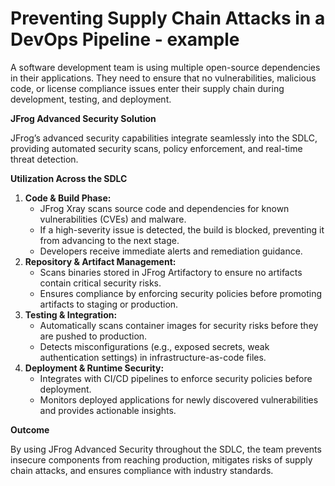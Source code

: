 # Preventing Supply Chain Attacks in a DevOps Pipeline - example

A software development team is using multiple open-source dependencies in their applications. They need to ensure that no vulnerabilities, malicious code, or license compliance issues enter their supply chain during development, testing, and deployment.

**JFrog Advanced Security Solution**

JFrog’s advanced security capabilities integrate seamlessly into the SDLC, providing automated security scans, policy enforcement, and real-time threat detection.

**Utilization Across the SDLC**

1. **Code & Build Phase:**
   * JFrog Xray scans source code and dependencies for known vulnerabilities (CVEs) and malware.
   * If a high-severity issue is detected, the build is blocked, preventing it from advancing to the next stage.
   * Developers receive immediate alerts and remediation guidance.
2. **Repository & Artifact Management:**
   * Scans binaries stored in JFrog Artifactory to ensure no artifacts contain critical security risks.
   * Ensures compliance by enforcing security policies before promoting artifacts to staging or production.
3. **Testing & Integration:**
   * Automatically scans container images for security risks before they are pushed to production.
   * Detects misconfigurations (e.g., exposed secrets, weak authentication settings) in infrastructure-as-code files.
4. **Deployment & Runtime Security:**
   * Integrates with CI/CD pipelines to enforce security policies before deployment.
   * Monitors deployed applications for newly discovered vulnerabilities and provides actionable insights.

**Outcome**

By using JFrog Advanced Security throughout the SDLC, the team prevents insecure components from reaching production, mitigates risks of supply chain attacks, and ensures compliance with industry standards.
